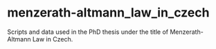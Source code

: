 # menzerath-altmann_law_in_czech
 Scripts and data used in the PhD thesis under the title of Menzerath-Altmann Law in Czech. 
